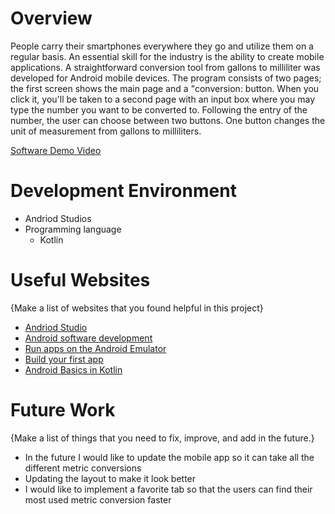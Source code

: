 # Overview

People carry their smartphones everywhere they go and utilize them on a regular basis. An essential skill for the industry is the ability to create mobile applications. A straightforward conversion tool from gallons to milliliter was developed for Android mobile devices. The program consists of two pages; the first screen shows the main page and a "conversion: button. When you click it, you'll be taken to a second page with an input box where you may type the number you want to be converted to. Following the entry of the number, the user can choose between two buttons. One button changes the unit of measurement from gallons to milliliters.


[Software Demo Video](https://youtu.be/_plOVTfLbfk)

# Development Environment

- Andriod Studios
- Programming language
  - Kotlin 

# Useful Websites

{Make a list of websites that you found helpful in this project}
* [Andriod Studio](https://developer.android.com/studio)
* [Android software development](https://en.wikipedia.org/wiki/Android_software_development)
* [Run apps on the Android Emulator](https://developer.android.com/studio/run/emulator)
* [Build your first app ](https://developer.android.com/training/basics/firstapp)
* [Android Basics in Kotlin](https://developer.android.com/courses/android-basics-kotlin/course)

# Future Work

{Make a list of things that you need to fix, improve, and add in the future.}
* In the future I would like to update the mobile app so it can take all the different metric conversions
* Updating the layout to make it look better
* I would like to implement a favorite tab so that the users can find their most used metric conversion faster
​
